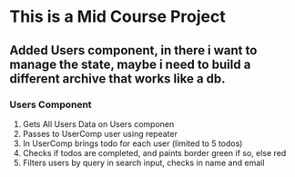 # This is a Mid Course Project

## Added Users component, in there i want to manage the state, maybe i need to build a different archive that works like a db.

### Users Component

1. Gets All Users Data on Users componen
2. Passes to UserComp user using repeater
3. In UserComp brings todo for each user (limited to 5 todos)
4. Checks if todos are completed, and paints border green if so, else red
5. Filters users by query in search input, checks in name and email
